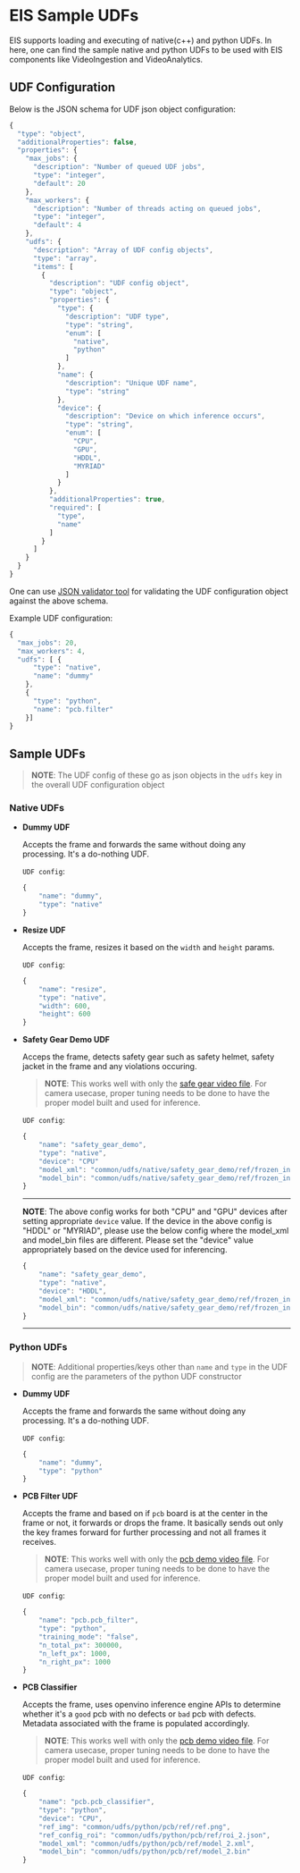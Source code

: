# EIS Sample UDFs

EIS supports loading and executing of native(c++) and python UDFs. In here, one can find the sample native and python UDFs to be used with EIS components like VideoIngestion and VideoAnalytics.

## UDF Configuration

Below is the JSON schema for UDF json object configuration:
```javascript
{
  "type": "object",
  "additionalProperties": false,
  "properties": {
    "max_jobs": {
      "description": "Number of queued UDF jobs",
      "type": "integer",
      "default": 20
    },
    "max_workers": {
      "description": "Number of threads acting on queued jobs",
      "type": "integer",
      "default": 4
    },
    "udfs": {
      "description": "Array of UDF config objects",
      "type": "array",
      "items": [
        {
          "description": "UDF config object",
          "type": "object",
          "properties": {
            "type": {
              "description": "UDF type",
              "type": "string",
              "enum": [
                "native",
                "python"
              ]
            },
            "name": {
              "description": "Unique UDF name",
              "type": "string"
            },
            "device": {
              "description": "Device on which inference occurs",
              "type": "string",
              "enum": [
                "CPU",
                "GPU",
                "HDDL",
                "MYRIAD"
              ]
            }
          },
          "additionalProperties": true,
          "required": [
            "type",
            "name"
          ]
        }
      ]
    }
  }
}
```
One can use [JSON validator tool](https://www.jsonschemavalidator.net/) for validating the UDF configuration object against the above schema.

Example UDF configuration:
```javascript
{
  "max_jobs": 20,
  "max_workers": 4,
  "udfs": [ {
      "type": "native",
      "name": "dummy"
    },
    {
      "type": "python",
      "name": "pcb.filter"
    }]
}
```

## Sample UDFs

> **NOTE**: The UDF config of these go as json objects in the `udfs` key in the overall UDF configuration object

### Native UDFs

* **Dummy UDF**

  Accepts the frame and forwards the same without doing any processing. It's a 
  do-nothing UDF.

  `UDF config`:

  ```javascript
  {
      "name": "dummy",
      "type": "native"
  }
  ```

* **Resize UDF**

  Accepts the frame, resizes it based on the `width` and `height` params.

  `UDF config`:

  ```javascript
  {
      "name": "resize",
      "type": "native",
      "width": 600,
      "height": 600
  }
  ```

* **Safety Gear Demo UDF**

  Acceps the frame, detects safety gear such as safety helmet, safety jacket in the frame and any violations occuring.

  > **NOTE**: This works well with only the [safe gear video file](../../VideoIngestion/test_videos/Safety_Full_Hat_and_Vest.mp4). For camera usecase, proper tuning needs to be done to have the proper model built and used for inference.

   `UDF config`:

  ```javascript
  {
      "name": "safety_gear_demo",
      "type": "native",
      "device": "CPU"
      "model_xml": "common/udfs/native/safety_gear_demo/ref/frozen_inference_graph.xml",
      "model_bin": "common/udfs/native/safety_gear_demo/ref/frozen_inference_graph.bin"
  }
  ```
  ----
  **NOTE**:
  The above config works for both "CPU" and "GPU" devices after setting
  appropriate `device` value. If the device in the above config is "HDDL" or
  "MYRIAD", please use the below config where the model_xml and model_bin
  files are different. Please set the "device" value appropriately based on
  the device used for inferencing.

  ```javascript
  {
      "name": "safety_gear_demo",
      "type": "native",
      "device": "HDDL",
      "model_xml": "common/udfs/native/safety_gear_demo/ref/frozen_inference_graph_fp16.xml",
      "model_bin": "common/udfs/native/safety_gear_demo/ref/frozen_inference_graph_fp16.bin"
  }
  ```
  ----


### Python UDFs

> **NOTE**: Additional properties/keys other than `name` and `type` in the UDF config are the parameters of the python UDF constructor

* **Dummy UDF**

  Accepts the frame and forwards the same without doing any processing. It's a 
  do-nothing UDF.

  `UDF config`:

  ```javascript
  {
      "name": "dummy",
      "type": "python"
  }
  ```

* **PCB Filter UDF**

  Accepts the frame and based on if `pcb` board is at the center in the frame or not,
  it forwards or drops the frame. It basically sends out only the key frames forward
  for further processing and not all frames it receives.

  > **NOTE**: This works well with only the [pcb demo video file](../../VideoIngestion/test_videos/pcb_d2000.avi). For camera usecase, proper tuning needs to be done to have the proper model built and used for inference.

  `UDF config`:

  ```javascript
  {
      "name": "pcb.pcb_filter",
      "type": "python",
      "training_mode": "false",
      "n_total_px": 300000,
      "n_left_px": 1000,
      "n_right_px": 1000
  }
  ```

* **PCB Classifier**

  Accepts the frame, uses openvino inference engine APIs to determine whether it's
  a `good` pcb with no defects or `bad` pcb with defects. Metadata associated with
  the frame is populated accordingly.

  > **NOTE**: This works well with only the [pcb demo video file](../../VideoIngestion/test_videos/pcb_d2000.avi). For camera usecase, proper tuning needs to be done to have the proper model built and used for inference.

  `UDF config`:

  ```javascript
  {
      "name": "pcb.pcb_classifier",
      "type": "python",
      "device": "CPU",
      "ref_img": "common/udfs/python/pcb/ref/ref.png",
      "ref_config_roi": "common/udfs/python/pcb/ref/roi_2.json",
      "model_xml": "common/udfs/python/pcb/ref/model_2.xml",
      "model_bin": "common/udfs/python/pcb/ref/model_2.bin"
  }
  ```